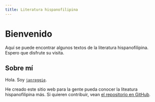 ```yaml
---
title: Literatura hispanofilipina
---
```


# Bienvenido

Aquí se puede encontrar algunos textos de la literatura hispanofilipina.
Espero que disfrute su visita.

## Sobre mí

Hola. Soy [`janreggie`](https://github.com/janreggie/).

He creado este sitio web para la gente pueda conocer la liteatura hispanofilipina más.
Si quieren contribuir, vean [el repositorio en GitHub](https://github.com/janreggie/esfil).
